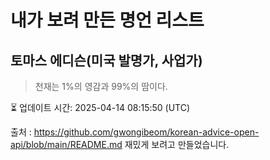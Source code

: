 # 내가 보려 만든 명언 리스트

##  토마스 에디슨(미국 발명가, 사업가)
> 천재는 1%의 영감과 99%의 땀이다.


⏳ 업데이트 시간: 2025-04-14 08:15:50 (UTC)

출처 : https://github.com/gwongibeom/korean-advice-open-api/blob/main/README.md
재밌게 보려고 만들었습니다.
